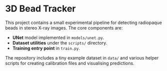 # 3D Bead Tracker

This project contains a small experimental pipeline for detecting radiopaque beads in stereo X-ray images. The core components are:

- **UNet** model implemented in `models/unet.py`.
- **Dataset utilities** under the `scripts/` directory.
- **Training entry point** in `train.py`.

The repository includes a tiny example dataset in `data/` and various helper
scripts for creating calibration files and visualising predictions.

